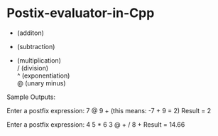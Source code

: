 # Postix-evaluator-in-Cpp
+ (additon)  
- (subtraction)  
* (multiplication)  
/ (division)   
^ (exponentiation)  
@ (unary minus)

Sample Outputs: 
 
Enter a postfix expression: 7 @ 9 + (this means: -7 + 9 = 2) Result = 2 
 
Enter a postfix expression: 4 5 * 6 3 @ + / 8 + Result = 14.66 
 
